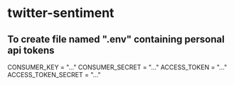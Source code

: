 # twitter-sentiment

## To create file named ".env" containing personal api tokens
CONSUMER_KEY = "..."
CONSUMER_SECRET = "..."
ACCESS_TOKEN = "..."
ACCESS_TOKEN_SECRET = "..."
